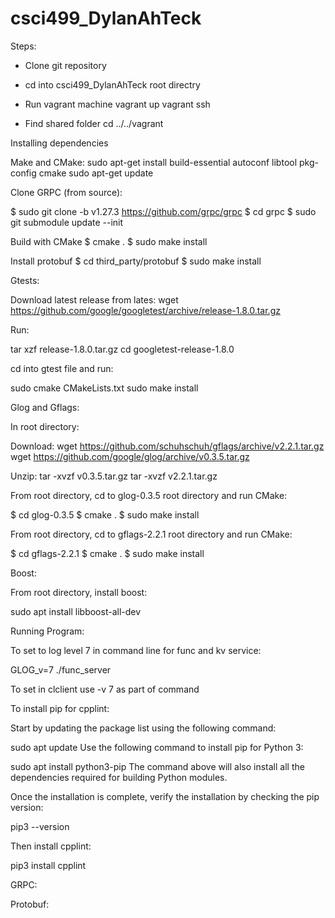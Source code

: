# csci499_DylanAhTeck

Steps:

- Clone git repository
- cd into csci499_DylanAhTeck root directry
- Run vagrant machine
  vagrant up
  vagrant ssh

- Find shared folder
  cd ../../vagrant

Installing dependencies

Make and CMake:
sudo apt-get install build-essential autoconf libtool pkg-config cmake
sudo apt-get update

Clone GRPC (from source):

$ sudo git clone -b v1.27.3 https://github.com/grpc/grpc
 $ cd grpc
\$ sudo git submodule update --init

Build with CMake
$ cmake .
 $ sudo make install

Install protobuf
$ cd third_party/protobuf
 $ sudo make install

Gtests:

Download latest release from lates:
wget https://github.com/google/googletest/archive/release-1.8.0.tar.gz

Run:

tar xzf release-1.8.0.tar.gz
cd googletest-release-1.8.0

cd into gtest file and run:

sudo cmake CMakeLists.txt
sudo make install

Glog and Gflags:

In root directory:

Download:
wget https://github.com/schuhschuh/gflags/archive/v2.2.1.tar.gz
wget https://github.com/google/glog/archive/v0.3.5.tar.gz

Unzip:
tar -xvzf v0.3.5.tar.gz
tar -xvzf v2.2.1.tar.gz

From root directory, cd to glog-0.3.5 root directory and run CMake:

 $ cd glog-0.3.5
 $ cmake .
 $ sudo make install

From root directory, cd to gflags-2.2.1 root directory and run CMake:

 $ cd gflags-2.2.1
 $ cmake .
 $ sudo make install

Boost:

From root directory, install boost:

sudo apt install libboost-all-dev


Running Program:

To set to log level 7 in command line for func and kv service:

GLOG_v=7 ./func_server

To set in clclient use -v 7 as part of command




To install pip for cpplint:

Start by updating the package list using the following command:

sudo apt update
Use the following command to install pip for Python 3:

sudo apt install python3-pip
The command above will also install all the dependencies required for building Python modules.

Once the installation is complete, verify the installation by checking the pip version:

pip3 --version

Then install cpplint:

pip3 install cpplint

GRPC:

Protobuf: